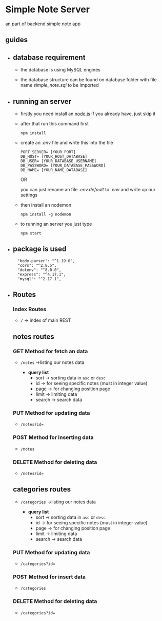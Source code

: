 # Simple Note Server

an part of backend simple note app

## guides

- ## database requirement
  
  - the database is using MySQL engines
  
  -  the database structure can be found on database folder with file name <em>simple_note.sql</em> to be imported
  

- ## running an server 
  
  - firstly you need install an [node.js](https://nodejs.org/en/download/ "link to download the node.js") if you already have, just skip it

  - after that run this command first
  
    ```
    npm install
    ```

  - create an <em>.env</em> file and write this into the file
    
    ```
    PORT_SERVER= [YOUR_PORT]
    DB_HOST= [YOUR_HOST_DATABASE]
    DB_USER= [YOUR_DATABASE_USERNAME]
    DB_PASSWORD= [YOUR_DATABASE_PASSWORD]
    DB_NAME= [YOUR_NAME_DATABASE]

    ```
    OR

    you can just rename an file <em>.env.default</em> to <em>.env</em> and write up our settings


  - then install an nodemon

    ```
    npm install -g nodemon
    ```

  - to running an server you just type 
    ```
    npm start
    ```

- ## package is used
  
  ```
    "body-parser": "^1.19.0",
    "cors": "^2.8.5",
    "dotenv": "^8.0.0",
    "express": "^4.17.1",
    "mysql": "^2.17.1",
  ```


- ## Routes
  
  ### Index Routes

    - ` / ` -> index of main REST
  
  
  ## notes routes

  
  ### GET Method for fetch an data

    - ` /notes ` ->listing our notes data
      
      - __query list__
        - sort -> sorting data in ` asc ` or ` desc `
        - id -> for seeing specific notes (must in integer value)
        - page -> for changing position page
        - limit -> limiting data 
        - search -> search data
  
  ### PUT Method for updating data
    
    - ` /notes?id= `

  ### POST Method for inserting data

    - ` /notes `

  ### DELETE Method for deleting data

    - ` /notes?id= `


  ## categories routes

    - ` /categories ` ->listing our notes data
      
      - __query list__
        - sort -> sorting data in ` asc ` or ` desc `
        - id -> for seeing specific notes (must in integer value)
        - page -> for changing position page
        - limit -> limiting data 
        - search -> search data
    
    ### PUT Method for updating data

    - ` /categories?id= `

    ### POST Method for insert data

    - ` /categories `

    ### DELETE Method for deleting data

    - ` /categories?id= `



  

